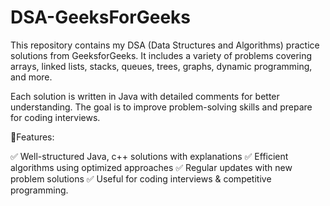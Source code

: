  # DSA-GeeksForGeeks
This repository contains my DSA (Data Structures and Algorithms) practice solutions from GeeksforGeeks. It includes a variety of problems covering arrays, linked lists, stacks, queues, trees, graphs, dynamic programming, and more.


Each solution is written in Java with detailed comments for better understanding. The goal is to improve problem-solving skills and prepare for coding interviews.

🔹Features:

✅ Well-structured Java, c++ solutions with explanations
✅ Efficient algorithms using optimized approaches
✅ Regular updates with new problem solutions
✅ Useful for coding interviews & competitive programming.
